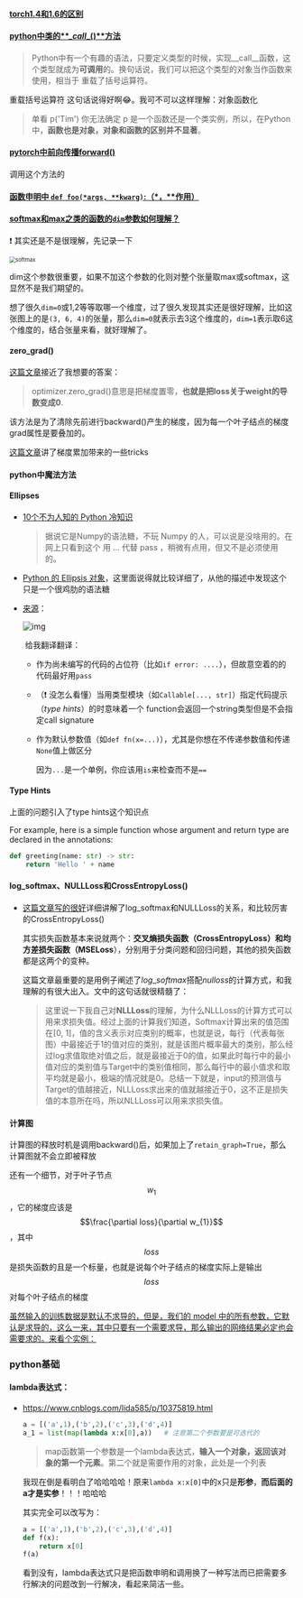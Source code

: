 #### [torch1.4和1.6的区别](https://blog.csdn.net/winter2121/article/details/108799776?utm_medium=distribute.pc_relevant.none-task-blog-BlogCommendFromMachineLearnPai2-1.channel_param&depth_1-utm_source=distribute.pc_relevant.none-task-blog-BlogCommendFromMachineLearnPai2-1.channel_param)



#### [python中类的**\__call__()**方法](https://www.cnblogs.com/xinglejun/p/10129823.html)

> Python中有一个有趣的语法，只要定义类型的时候，实现__call__函数，这个类型就成为**可调用**的。换句话说，我们可以把这个类型的对象当作函数来使用，相当于 重载了括号运算符。

重载括号运算符   这句话说得好啊:joy:。我可不可以这样理解：对象函数化

> 单看 p('Tim') 你无法确定 p 是一个函数还是一个类实例，所以，在Python中，**函数也是对象，对象和函数的区别并不显著**。



#### [pytorch中前向传播forward()](https://blog.csdn.net/u011501388/article/details/84062483)

调用这个方法的



#### [函数申明中 `def foo(*args, **kwarg)`:（*，**作用）](https://blog.csdn.net/liuxingen/article/details/50113923?utm_medium=distribute.pc_relevant.none-task-blog-BlogCommendFromMachineLearnPai2-1.channel_param&depth_1-utm_source=distribute.pc_relevant.none-task-blog-BlogCommendFromMachineLearnPai2-1.channel_param)



#### [softmax和max之类的函数的`dim`参数如何理解？](https://blog.csdn.net/Will_Ye/article/details/104994504?utm_medium=distribute.pc_relevant.none-task-blog-BlogCommendFromMachineLearnPai2-3.channel_param&depth_1-utm_source=distribute.pc_relevant.none-task-blog-BlogCommendFromMachineLearnPai2-3.channel_param)

:exclamation: 其实还是不是很理解，先记录一下

<img src="https://img-blog.csdnimg.cn/20200320204758144.jpg?x-oss-process=image/watermark,type_ZmFuZ3poZW5naGVpdGk,shadow_10,text_aHR0cHM6Ly9ibG9nLmNzZG4ubmV0L1dpbGxfWWU=,size_16,color_FFFFFF,t_70#pic_center" alt="softmax" style="zoom:67%;" />

dim这个参数很重要，如果不加这个参数的化则对整个张量取max或softmax，这显然不是我们期望的。

想了很久`dim=0`或1,2等等取哪一个维度，过了很久发现其实还是很好理解，比如这张图上的是`(3, 6, 4)`的张量，那么`dim=0`就表示去3这个维度的，`dim=1`表示取6这个维度的，结合张量来看，就好理解了。



#### zero_grad()

[这篇文章](https://blog.csdn.net/u011959041/article/details/102760868?utm_medium=distribute.pc_relevant.none-task-blog-BlogCommendFromMachineLearnPai2-1.channel_param&depth_1-utm_source=distribute.pc_relevant.none-task-blog-BlogCommendFromMachineLearnPai2-1.channel_param)接近了我想要的答案：

> optimizer.zero_grad()意思是把梯度置零，**也就是把loss关于weight的导数变成0**.

该方法是为了清除先前进行backward()产生的梯度，因为每一个叶子结点的梯度grad属性是要叠加的。

[这篇文章](https://blog.csdn.net/weixin_43901214/article/details/105035215?utm_medium=distribute.pc_relevant.none-task-blog-BlogCommendFromMachineLearnPai2-2.channel_param&depth_1-utm_source=distribute.pc_relevant.none-task-blog-BlogCommendFromMachineLearnPai2-2.channel_param)讲了梯度累加带来的一些tricks

#### python中魔法方法





#### Ellipses

- [10个不为人知的 Python 冷知识](https://zhuanlan.zhihu.com/p/63909763)

  >据说它是Numpy的语法糖，不玩 Numpy 的人，可以说是没啥用的。在网上只看到这个 用 ... 代替 pass ，稍微有点用，但又不是必须使用的。

- [Python 的 Ellipsis 对象](https://farer.org/2017/11/29/python-ellipsis-object/)，这里面说得就比较详细了，从他的描述中发现这个只是一个很鸡肋的语法糖

- [来源](https://www.cnblogs.com/zhuyunbk/p/11452921.html)：

  ![img](https://pic3.zhimg.com/80/v2-b4e4d2118b0de6f45af3c96af05a7f59_hd.png)

  ​	给我翻译翻译：

  - 作为尚未编写的代码的占位符（比如`if error: ....`），但故意空着的的代码最好用`pass`

  - （:exclamation: 没怎么看懂）当用类型模块（如`Callable[..., str]`）指定代码提示（*type hints*）的时意味着一个 function会返回一个string类型但是不会指定call signature

  - 作为默认参数值（如`def fn(x=...)`），尤其是你想在不传递参数值和传递`None`值上做区分

    因为`...`是一个单例，你应该用`is`来检查而不是`==`



#### Type Hints

上面的问题引入了type hints这个知识点

For example, here is a simple function whose argument and return type are declared in the annotations:

```python
def greeting(name: str) -> str:
    return 'Hello ' + name
```







#### log_softmax、NULLLoss和CrossEntropyLoss()

- [这篇文章写的很好](https://blog.csdn.net/qq_28418387/article/details/95918829)详细讲解了log_softmax和NULLLoss的关系，和比较厉害的CrossEntropyLoss()

  其实损失函数基本来说就两个：**交叉熵损失函数（CrossEntropyLoss）**和**均方差损失函数（MSELoss**），分别用于分类问题和回归问题，其他的损失函数都是这两个的变种。
  
  这篇文章最重要的是用例子阐述了$log\_softmax$搭配$nulloss$的计算方式，和我理解的有很大出入。文中的这句话就很精髓了：
  
  > 这里说一下我自己对**NLLLoss**的理解，为什么NLLLoss的计算方式可以用来求损失值。经过上面的计算我们知道，Softmax计算出来的值范围在[0, 1]，值的含义表示对应类别的概率，也就是说，每行（代表每张图）中最接近于1的值对应的类别，就是该图片概率最大的类别，那么经过log求值取绝对值之后，就是最接近于0的值，如果此时每行中的最小值对应的类别值与Target中的类别值相同，那么每行中的最小值求和取平均就是最小，极端的情况就是0。总结一下就是，input的预测值与Target的值越接近，NLLLoss求出来的值就越接近于0，这不正是损失值的本意所在吗，所以NLLLoss可以用来求损失值。



#### 计算图

计算图的释放时机是调用backward()后，如果加上了`retain_graph=True`，那么计算图就不会立即被释放

还有一个细节，对于叶子节点$$w_1$$，它的梯度应该是$$\frac{\partial loss}{\partial w_{1}}$$，其中$$loss$$是损失函数的且是一个标量，也就是说每个叶子结点的梯度实际上是输出$$loss$$对每个叶子结点的梯度

[虽然输入的训练数据是默认不求导的，但是，我们的 model 中的所有参数，它默认是求导的，这么一来，其中只要有一个需要求导，那么输出的网络结果必定也会需要求的。来看个实例：](https://zhuanlan.zhihu.com/p/67184419)











### python基础

#### lambda表达式：

- https://www.cnblogs.com/lida585/p/10375819.html

  ```python
  a = [('a',1),('b',2),('c',3),('d',4)]
  a_1 = list(map(lambda x:x[0],a))   # 注意第二个参数要是可迭代的
  ```

  > map函数第一个参数是一个lambda表达式，**输入一个对象，返回该对象的第一个元素**。第二个就是需要作用的对象，此处是一个列表

  我现在倒是看明白了哈哈哈哈！原来`lambda x:x[0]`中的x只是**形参**，**而后面的a才是实参**！！！哈哈哈

  其实完全可以改写为：

  ```python
  a = [('a',1),('b',2),('c',3),('d',4)]
  def f(x):
      return x[0]
  f(a)
  ```

  看到没有，lambda表达式只是把函数申明和调用换了一种写法而已把需要多行解决的问题改到一行解决，看起来简洁一些。